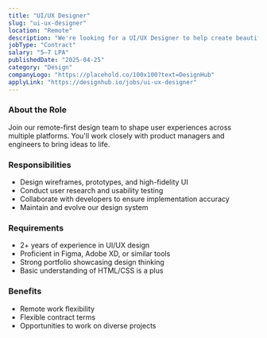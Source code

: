 ```yaml
---
title: "UI/UX Designer"
slug: "ui-ux-designer"
location: "Remote"
description: "We're looking for a UI/UX Designer to help create beautiful, user-friendly experiences across our mobile and web platforms."
jobType: "Contract"
salary: "5–7 LPA"
publishedDate: "2025-04-25"
category: "Design"
companyLogo: "https://placehold.co/100x100?text=DesignHub"
applyLink: "https://designhub.io/jobs/ui-ux-designer"
---
```


### About the Role

Join our remote-first design team to shape user experiences across multiple platforms. You'll work closely with product managers and engineers to bring ideas to life.

### Responsibilities

- Design wireframes, prototypes, and high-fidelity UI
- Conduct user research and usability testing
- Collaborate with developers to ensure implementation accuracy
- Maintain and evolve our design system

### Requirements

- 2+ years of experience in UI/UX design
- Proficient in Figma, Adobe XD, or similar tools
- Strong portfolio showcasing design thinking
- Basic understanding of HTML/CSS is a plus

### Benefits

- Remote work flexibility
- Flexible contract terms
- Opportunities to work on diverse projects
